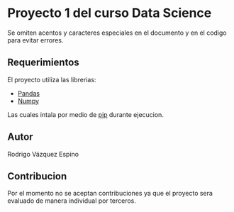 # Proyecto 1 del curso Data Science

Se omiten acentos y caracteres especiales en el documento y en el codigo para evitar errores.
## Requerimientos
El proyecto utiliza las librerias:
- [Pandas](https://pandas.pydata.org/)
- [Numpy](https://numpy.org/)

Las cuales intala por medio de [pip](https://pip.pypa.io/en/stable/) durante ejecucion.
## Autor
Rodrigo Vázquez Espino
## Contribucion
Por el momento no se aceptan contribuciones ya que el proyecto sera evaluado
de manera individual por terceros.
